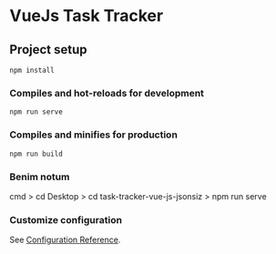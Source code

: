 # VueJs Task Tracker

## Project setup
```
npm install
```

### Compiles and hot-reloads for development
```
npm run serve
```

### Compiles and minifies for production
```
npm run build
```
### Benim notum
cmd > cd Desktop > cd task-tracker-vue-js-jsonsiz > npm run serve


### Customize configuration
See [Configuration Reference](https://cli.vuejs.org/config/).

